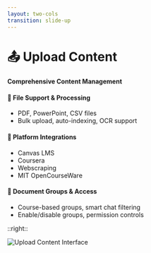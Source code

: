 ```yaml
---
layout: two-cols
transition: slide-up
---
```


<ThemeToggle />

# <span class="slide-title">📤 Upload Content</span>

<div class="pr-6">
  <h4 class="montserrat-paragraph text-base font-bold text-blue-800 dark:text-blue-100 mb-4">
    Comprehensive Content Management
  </h4>
  
  <!-- File Upload & Processing -->
  <div class="mb-4">
    <h4 class="montserrat-paragraph text-sm font-semibold text-gray-800 dark:text-gray-200 mb-1 flex items-center gap-1">
      <span class="text-blue-500">📁</span> File Support & Processing
    </h4>
    <ul class="space-y-2 text-sm">
      <li class="flex items-center gap-2">
        <span class="w-1.5 h-1.5 bg-green-500 rounded-full"></span>
        <span class="montserrat-paragraph">PDF, PowerPoint, CSV files</span>
      </li>
      <li class="flex items-center gap-2">
        <span class="w-1.5 h-1.5 bg-green-500 rounded-full"></span>
        <span class="montserrat-paragraph">Bulk upload, auto-indexing, OCR support</span>
      </li>
    </ul>
  </div>

  <!-- Integrations -->
  <div class="mb-4">
    <h4 class="montserrat-paragraph text-sm font-semibold text-gray-800 dark:text-gray-200 mb-1 flex items-center gap-1">
      <span class="text-green-500">🔗</span> Platform Integrations
    </h4>
    <ul class="space-y-2 text-sm">
      <li class="flex items-center gap-2">
        <span class="w-1.5 h-1.5 bg-green-500 rounded-full"></span>
        <span class="montserrat-paragraph">Canvas LMS</span>
      </li>
      <li class="flex items-center gap-2">
        <span class="w-1.5 h-1.5 bg-green-500 rounded-full"></span>
        <span class="montserrat-paragraph">Coursera</span>
      </li>
      <li class="flex items-center gap-2">
        <span class="w-1.5 h-1.5 bg-green-500 rounded-full"></span>
        <span class="montserrat-paragraph">Webscraping</span>
      </li>
      <li class="flex items-center gap-2">
        <span class="w-1.5 h-1.5 bg-green-500 rounded-full"></span>
        <span class="montserrat-paragraph">MIT OpenCourseWare</span>
      </li>
    </ul>
  </div>

  <!-- Document Groups & Access -->
  <div>
    <h4 class="montserrat-paragraph text-sm font-semibold text-gray-800 dark:text-gray-200 mb-1 flex items-center gap-1">
      <span class="text-purple-500">📂</span> Document Groups & Access
    </h4>
    <ul class="space-y-2 text-sm">
      <li class="flex items-center gap-2">
        <span class="w-1.5 h-1.5 bg-green-500 rounded-full"></span>
        <span class="montserrat-paragraph">Course-based groups, smart chat filtering</span>
      </li>
      <li class="flex items-center gap-2">
        <span class="w-1.5 h-1.5 bg-green-500 rounded-full"></span>
        <span class="montserrat-paragraph">Enable/disable groups, permission controls</span>
      </li>
    </ul>
  </div>
</div>

::right::

<!-- Screenshot -->
<div class="pl-6">
  <div class="h-full flex items-center justify-center">
    <img src="/images/banner_step_001.png" alt="Upload Content Interface" class="w-full max-w-lg rounded-lg shadow-lg" />
  </div>
</div>

<!--
Ultra-concise upload content slide:
- Combined file upload and processing features
- Streamlined integrations list
- Document groups with smart chat filtering and group controls
-->

